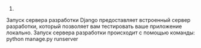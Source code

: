 1.
Запуск сервера разработки
    Django предоставляет встроенный сервер разработки, 
    который позволяет вам тестировать ваше приложение локально. 
    Запуск сервера разработки происходит с помощью команды: 
        python manage.py runserver

